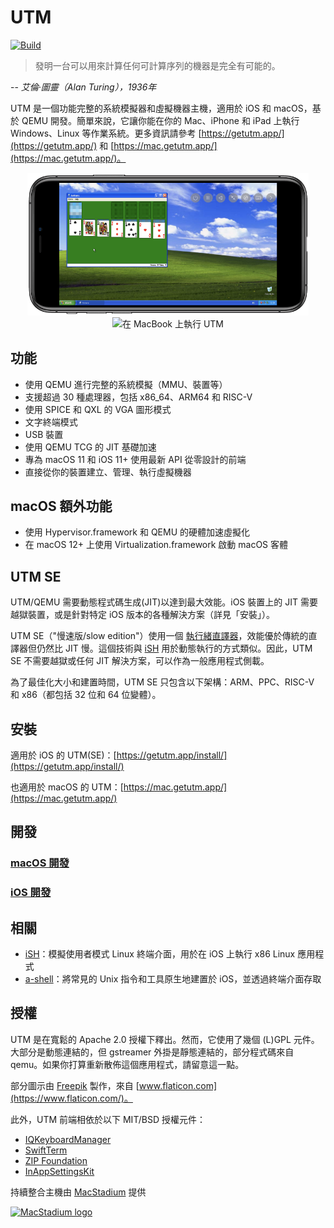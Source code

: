 # UTM
[![Build](https://github.com/utmapp/UTM/workflows/Build/badge.svg?branch=master&event=push)][1]

> 發明一台可以用來計算任何可計算序列的機器是完全有可能的。

-- <cite>艾倫·圖靈（Alan Turing），1936年</cite>

UTM 是一個功能完整的系統模擬器和虛擬機器主機，適用於 iOS 和 macOS，基於 QEMU 開發。簡單來說，它讓你能在你的 Mac、iPhone 和 iPad 上執行 Windows、Linux 等作業系統。更多資訊請參考 [https://getutm.app/](https://getutm.app/) 和 [https://mac.getutm.app/](https://mac.getutm.app/)。

<p align="center">
  <img width="450px" alt="在 iPhone 上執行 UTM" src="screen.png">
  <br>
  <img width="450px" alt="在 MacBook 上執行 UTM" src="screenmac.png">
</p>

## 功能

* 使用 QEMU 進行完整的系統模擬（MMU、裝置等）
* 支援超過 30 種處理器，包括 x86_64、ARM64 和 RISC-V
* 使用 SPICE 和 QXL 的 VGA 圖形模式
* 文字終端模式
* USB 裝置
* 使用 QEMU TCG 的 JIT 基礎加速
* 專為 macOS 11 和 iOS 11+ 使用最新 API 從零設計的前端
* 直接從你的裝置建立、管理、執行虛擬機器

## macOS 額外功能

* 使用 Hypervisor.framework 和 QEMU 的硬體加速虛擬化
* 在 macOS 12+ 上使用 Virtualization.framework 啟動 macOS 客體

## UTM SE

UTM/QEMU 需要動態程式碼生成(JIT)以達到最大效能。iOS 裝置上的 JIT 需要越獄裝置，或是針對特定 iOS 版本的各種解決方案（詳見「安裝」）。

UTM SE（"慢速版/slow edition"）使用一個 [執行緒直譯器][3]，效能優於傳統的直譯器但仍然比 JIT 慢。這個技術與 [iSH][4] 用於動態執行的方式類似。因此，UTM SE 不需要越獄或任何 JIT 解決方案，可以作為一般應用程式側載。

為了最佳化大小和建置時間，UTM SE 只包含以下架構：ARM、PPC、RISC-V 和 x86（都包括 32 位和 64 位變體）。

## 安裝

適用於 iOS 的 UTM(SE)：[https://getutm.app/install/](https://getutm.app/install/)

也適用於 macOS 的 UTM：[https://mac.getutm.app/](https://mac.getutm.app/)

## 開發

### [macOS 開發](Documentation/MacDevelopment.md)

### [iOS 開發](Documentation/iOSDevelopment.md)

## 相關

* [iSH][4]：模擬使用者模式 Linux 終端介面，用於在 iOS 上執行 x86 Linux 應用程式
* [a-shell][5]：將常見的 Unix 指令和工具原生地建置於 iOS，並透過終端介面存取

## 授權

UTM 是在寬鬆的 Apache 2.0 授權下釋出。然而，它使用了幾個 (L)GPL 元件。大部分是動態連結的，但 gstreamer 外掛是靜態連結的，部分程式碼來自 qemu。如果你打算重新散佈這個應用程式，請留意這一點。

部分圖示由 [Freepik](https://www.freepik.com) 製作，來自 [www.flaticon.com](https://www.flaticon.com/)。

此外，UTM 前端相依於以下 MIT/BSD 授權元件：

* [IQKeyboardManager](https://github.com/hackiftekhar/IQKeyboardManager)
* [SwiftTerm](https://github.com/migueldeicaza/SwiftTerm)
* [ZIP Foundation](https://github.com/weichsel/ZIPFoundation)
* [InAppSettingsKit](https://github.com/futuretap/InAppSettingsKit)

持續整合主機由 [MacStadium](https://www.macstadium.com/opensource) 提供

[<img src="https://uploads-ssl.webflow.com/5ac3c046c82724970fc60918/5c019d917bba312af7553b49_MacStadium-developerlogo.png" alt="MacStadium logo" width="250">](https://www.macstadium.com)

  [1]: https://github.com/utmapp/UTM/actions?query=event%3Arelease+workflow%3ABuild
  [2]: screen.png
  [3]: https://github.com/ktemkin/qemu/blob/with_tcti/tcg/aarch64-tcti/README.md
  [4]: https://github.com/ish-app/ish
  [5]: https://github.com/holzschu/a-shell
